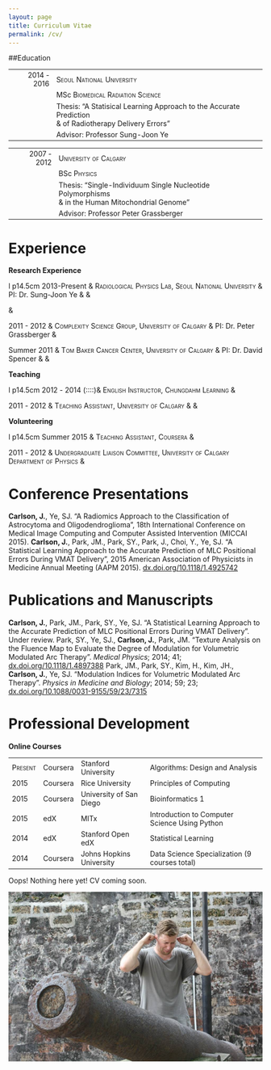 ```yaml
---
layout: page
title: Curriculum Vitae
permalink: /cv/
---
```




##Education

<table>
<tbody>
<tr class="odd">
<td align="right"><span style="font-variant: small-caps;">2014 - 2016</span></td>
<td align="left"><span style="font-variant: small-caps;">Seoul National University</span></td>
</tr>
<tr class="even">
<td align="right"></td>
<td align="left">MSc <span style="font-variant: small-caps;">Biomedical Radiation Science</span></td>
</tr>
<tr class="odd">
<td align="right"></td>
<td align="left">Thesis: “A Statisical Learning Approach to the Accurate Prediction<br />
&amp; of Radiotherapy Delivery Errors”</td>
</tr>
<tr class="even">
<td align="right"></td>
<td align="left">Advisor: Professor Sung-Joon Ye</td>
</tr>
</tbody>
</table>
<table>
<tbody>
<tr class="odd">
<td align="right"><span style="font-variant: small-caps;">2007 - 2012</span></td>
<td align="left"><span style="font-variant: small-caps;">University of Calgary</span></td>
</tr>
<tr class="even">
<td align="right"></td>
<td align="left">BSc <span style="font-variant: small-caps;">Physics</span></td>
</tr>
<tr class="odd">
<td align="right"></td>
<td align="left">Thesis: “Single-Individuum Single Nucleotide Polymorphisms<br />
&amp; in the Human Mitochondrial Genome”</td>
</tr>
<tr class="even">
<td align="right"></td>
<td align="left">Advisor: Professor Peter Grassberger</td>
</tr>
</tbody>
</table>

Experience
==========

**Research Experience**

<span>l p<span>14.5cm</span></span> <span style="font-variant:small-caps;">2013</span>-Present & <span style="font-variant:small-caps;">Radiological Physics Lab, Seoul National University</span>
& PI: Dr. Sung-Joon Ye
&
&

&

<span style="font-variant:small-caps;">2011 - 2012</span> & <span style="font-variant:small-caps;">Complexity Science Group, University of Calgary</span>
& PI: Dr. Peter Grassberger
&

Summer <span style="font-variant:small-caps;">2011</span> & <span style="font-variant:small-caps;">Tom Baker Cancer Center, University of Calgary</span>
& PI: Dr. David Spencer
&
&

**Teaching**

<span>l p<span>14.5cm</span></span> <span style="font-variant:small-caps;">2012</span> - <span style="font-variant:small-caps;">2014</span> \(\:\:\:\:\)& <span style="font-variant:small-caps;">English Instructor, Chungdahm Learning</span>
&

<span style="font-variant:small-caps;">2011</span> - <span style="font-variant:small-caps;">2012</span> & <span style="font-variant:small-caps;">Teaching Assistant, University of Calgary</span>
&
&

**Volunteering**

<span>l p<span>14.5cm</span></span> Summer <span style="font-variant:small-caps;">2015</span> & <span style="font-variant:small-caps;">Teaching Assistant, Coursera</span>
&

<span style="font-variant:small-caps;">2011</span> - <span style="font-variant:small-caps;">2012</span> & <span style="font-variant:small-caps;">Undergraduate Liaison Committee, University of Calgary Department of Physics</span>
&

Conference Presentations
========================

**Carlson, J.**, Ye, SJ. “A Radiomics Approach to the Classification of Astrocytoma and Oligodendroglioma”, 18th International Conference on Medical Image Computing and Computer Assisted Intervention (MICCAI 2015).
**Carlson, J.**, Park, JM., Park, SY., Park, J., Choi, Y., Ye, SJ. “A Statistical Learning Approach to the Accurate Prediction of MLC Positional Errors During VMAT Delivery”, 2015 American Association of Physicists in Medicine Annual Meeting (AAPM 2015). [dx.doi.org/10.1118/1.4925742](http://dx.doi.org/10.1118/1.4925742)

Publications and Manuscripts
============================

**Carlson, J.**, Park, JM., Park, SY., Ye, SJ. “A Statistical Learning Approach to the Accurate Prediction of MLC Positional Errors During VMAT Delivery”. Under review.
Park, SY., Ye, SJ., **Carlson, J.**, Park, JM. “Texture Analysis on the Fluence Map to Evaluate the Degree of Modulation for Volumetric Modulated Arc Therapy”. *Medical Physics*; 2014; 41; [dx.doi.org/10.1118/1.4897388](http://dx.doi.org/10.1118/1.4897388)
Park, JM., Park, SY., Kim, H., Kim, JH., **Carlson, J.**, Ye, SJ. “Modulation Indices for Volumetric Modulated Arc Therapy”. *Physics in Medicine and Biology*; 2014; 59; 23; [dx.doi.org/10.1088/0031-9155/59/23/7315](http://dx.doi.org/10.1088/0031-9155/59/23/7315)

Professional Development
========================

**Online Courses**

|                                                       |          |                          |                                               |
|:------------------------------------------------------|:---------|:-------------------------|:----------------------------------------------|
| <span style="font-variant:small-caps;">Present</span> | Coursera | Stanford University      | Algorithms: Design and Analysis               |
| <span style="font-variant:small-caps;">2015</span>    | Coursera | Rice University          | Principles of Computing                       |
| <span style="font-variant:small-caps;">2015</span>    | Coursera | University of San Diego  | Bioinformatics 1                              |
| <span style="font-variant:small-caps;">2015</span>    | edX      | MITx                     | Introduction to Computer Science Using Python |
| <span style="font-variant:small-caps;">2014</span>    | edX      | Stanford Open edX        | Statistical Learning                          |
| <span style="font-variant:small-caps;">2014</span>    | Coursera | Johns Hopkins University | Data Science Specialization (9 courses total) |





<p class="message">
  Oops! Nothing here yet! CV coming soon.
</p>

<div>
  <img src="/figs/Canon.jpg" alt="Woohoo!" title="Very Cute" width="750px"/>
</div>
